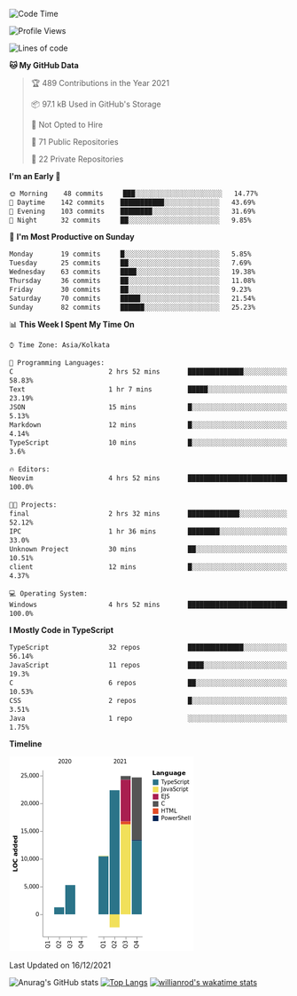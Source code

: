 <!--START_SECTION:waka-->
![Code Time](http://img.shields.io/badge/Code%20Time-96%20hrs%2030%20mins-blue)

![Profile Views](http://img.shields.io/badge/Profile%20Views-18-blue)

![Lines of code](https://img.shields.io/badge/From%20Hello%20World%20I%27ve%20Written-87%20Thousand%20lines%20of%20code-blue)

**🐱 My GitHub Data** 

> 🏆 489 Contributions in the Year 2021
 > 
> 📦 97.1 kB Used in GitHub's Storage 
 > 
> 🚫 Not Opted to Hire
 > 
> 📜 71 Public Repositories 
 > 
> 🔑 22 Private Repositories  
 > 
**I'm an Early 🐤** 

```text
🌞 Morning    48 commits     ███░░░░░░░░░░░░░░░░░░░░░░   14.77% 
🌆 Daytime    142 commits    ███████████░░░░░░░░░░░░░░   43.69% 
🌃 Evening    103 commits    ████████░░░░░░░░░░░░░░░░░   31.69% 
🌙 Night      32 commits     ██░░░░░░░░░░░░░░░░░░░░░░░   9.85%

```
📅 **I'm Most Productive on Sunday** 

```text
Monday       19 commits     █░░░░░░░░░░░░░░░░░░░░░░░░   5.85% 
Tuesday      25 commits     ██░░░░░░░░░░░░░░░░░░░░░░░   7.69% 
Wednesday    63 commits     ████░░░░░░░░░░░░░░░░░░░░░   19.38% 
Thursday     36 commits     ██░░░░░░░░░░░░░░░░░░░░░░░   11.08% 
Friday       30 commits     ██░░░░░░░░░░░░░░░░░░░░░░░   9.23% 
Saturday     70 commits     █████░░░░░░░░░░░░░░░░░░░░   21.54% 
Sunday       82 commits     ██████░░░░░░░░░░░░░░░░░░░   25.23%

```


📊 **This Week I Spent My Time On** 

```text
⌚︎ Time Zone: Asia/Kolkata

💬 Programming Languages: 
C                        2 hrs 52 mins       ██████████████░░░░░░░░░░░   58.83% 
Text                     1 hr 7 mins         █████░░░░░░░░░░░░░░░░░░░░   23.19% 
JSON                     15 mins             █░░░░░░░░░░░░░░░░░░░░░░░░   5.13% 
Markdown                 12 mins             █░░░░░░░░░░░░░░░░░░░░░░░░   4.14% 
TypeScript               10 mins             █░░░░░░░░░░░░░░░░░░░░░░░░   3.6%

🔥 Editors: 
Neovim                   4 hrs 52 mins       █████████████████████████   100.0%

🐱‍💻 Projects: 
final                    2 hrs 32 mins       █████████████░░░░░░░░░░░░   52.12% 
IPC                      1 hr 36 mins        ████████░░░░░░░░░░░░░░░░░   33.0% 
Unknown Project          30 mins             ██░░░░░░░░░░░░░░░░░░░░░░░   10.51% 
client                   12 mins             █░░░░░░░░░░░░░░░░░░░░░░░░   4.37%

💻 Operating System: 
Windows                  4 hrs 52 mins       █████████████████████████   100.0%

```

**I Mostly Code in TypeScript** 

```text
TypeScript               32 repos            ██████████████░░░░░░░░░░░   56.14% 
JavaScript               11 repos            ████░░░░░░░░░░░░░░░░░░░░░   19.3% 
C                        6 repos             ██░░░░░░░░░░░░░░░░░░░░░░░   10.53% 
CSS                      2 repos             █░░░░░░░░░░░░░░░░░░░░░░░░   3.51% 
Java                     1 repo              ░░░░░░░░░░░░░░░░░░░░░░░░░   1.75%

```


**Timeline**

![Chart not found](https://raw.githubusercontent.com/wise-introvert/wise-introvert/master/charts/bar_graph.png) 


 Last Updated on 16/12/2021
<!--END_SECTION:waka-->

![Anurag's GitHub stats](https://github-readme-stats.vercel.app/api?username=wise-introvert&count_private=true&show_icons=true)
[![Top Langs](https://github-readme-stats.vercel.app/api/top-langs/?username=wise-introvert&langs_count=10)](https://github.com/anuraghazra/github-readme-stats)
[![willianrod's wakatime stats](https://github-readme-stats.vercel.app/api/wakatime?username=wiseintrovert)](https://github.com/anuraghazra/github-readme-stats)
